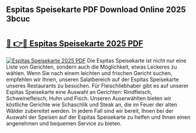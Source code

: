 ## Espitas Speisekarte PDF Download Online 2025 3bcuc

# <h2><a href="http://gcdw5pd.nevu.top/?p=Espitas+Speisekarte">🔗 👉🔴 Espitas Speisekarte 2025 PDF</a></h2>

[![Espitas Speisekarte 2025 PDF](https://i.imgur.com/dBaPXMq.png)](http://gcdw5pd.nevu.top/?p=Espitas+Speisekarte)
Die Espitas Speisekarte ist nicht nur eine Liste von Gerichten, sondern auch die Möglichkeit, etwas Leckeres zu wählen. Wenn Sie nach einem leichten und frischen Gericht suchen, empfehlen wir Ihnen, unseren Salatbereich auf der Espitas Speisekarte unseres Restaurants zu besuchen. Für Fleischliebhaber gibt es auf unserer Espitas Speisekarte eine Auswahl an Gerichten: Rindfleisch, Schweinefleisch, Huhn und Fisch. Unseren Auserwählten bieten wir köstliche Gerichte wie Schaschlik und Steak an, die im Feuer der alten Wälder zubereitet werden. In jedem Fall sind wir bereit, Ihnen bei der Auswahl der Speisen auf der Espitas Speisekarte zu helfen und Ihnen einen angenehmen und bequemen Service zu bieten.
